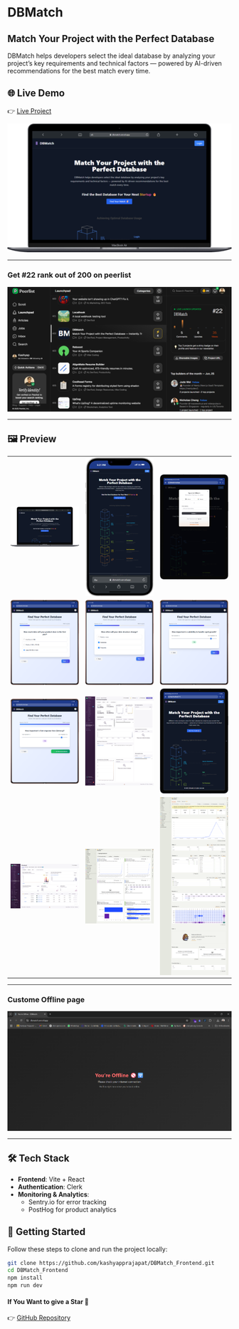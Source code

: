 # DBMatch

## Match Your Project with the Perfect Database

DBMatch helps developers select the ideal database by analyzing your project’s key requirements and technical factors — powered by AI-driven recommendations for the best match every time.

## 🌐 Live Demo

👉 [Live Project](https://dbmatch.vercel.app/)

![](./LiveImages/Laptop.png)

---

### Get #22 rank out of 200 on peerlist

![perlist22](./LiveImages/peerlist22.png)


---

## 🖼️ Preview

<table>
  <tr>
    <td><img src="./LiveImages/Laptop.png" width="300"/></td>
    <td><img src="./LiveImages/Mobile.png" width="300"/></td>
    <td><img src="./LiveImages/clerk.png" width="300"/></td>
  </tr>
  <tr>
    <td><img src="./LiveImages/Que1.png" width="300"/></td>
    <td><img src="./LiveImages/Que2.png" width="300"/></td>
    <td><img src="./LiveImages/Que3.png" width="300"/></td>
  </tr>
   <tr>
    <td><img src="./LiveImages/Que4.png" width="300"/></td>
    <td><img src="./LiveImages/Santryiodashboard.png" width="300"/></td>
    <td><img src="./LiveImages/Galaxy-Tab-S7-localhost.png" width="300"/></td>
  </tr>
    <tr>
    <td><img src="./LiveImages/Santryio1.png" width="300"/></td>
    <td><img src="./LiveImages/Posthog1.png" width="300"/></td>
    <td><img src="./LiveImages/Posthog3.png" width="300"/></td>
  </tr>
</table>

---

### Custome Offline page 
![offline](./LiveImages/offlinepage.png)

---

## 🛠️ Tech Stack

- **Frontend**: Vite + React
- **Authentication**: Clerk
- **Monitoring & Analytics**:
  - Sentry.io for error tracking
  - PostHog for product analytics

## 🚀 Getting Started

Follow these steps to clone and run the project locally:

```bash
git clone https://github.com/kashyapprajapat/DBMatch_Frontend.git
cd DBMatch_Frontend
npm install
npm run dev
```


#### If You Want to give  a Star 🌟
👉 [GitHub Repository](https://github.com/kashyapprajapat/DBMatch_Frontend)
